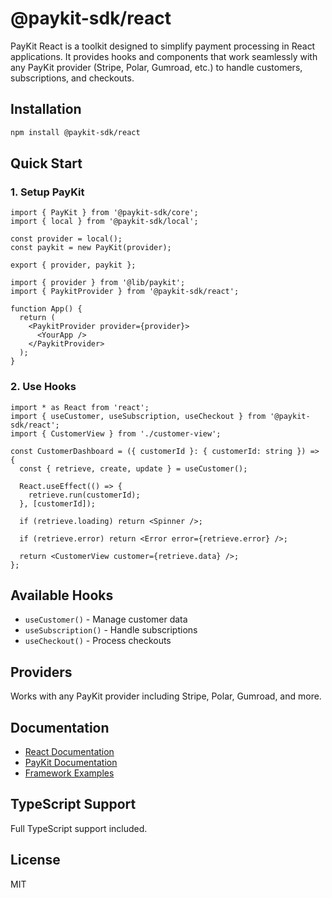 # @paykit-sdk/react

PayKit React is a toolkit designed to simplify payment processing in React applications. It provides hooks and components that work seamlessly with any PayKit provider (Stripe, Polar, Gumroad, etc.) to handle customers, subscriptions, and checkouts.

## Installation

```bash
npm install @paykit-sdk/react
```

## Quick Start

### 1. Setup PayKit

```tsx
import { PayKit } from '@paykit-sdk/core';
import { local } from '@paykit-sdk/local';

const provider = local();
const paykit = new PayKit(provider);

export { provider, paykit };
```

```tsx
import { provider } from '@lib/paykit';
import { PaykitProvider } from '@paykit-sdk/react';

function App() {
  return (
    <PaykitProvider provider={provider}>
      <YourApp />
    </PaykitProvider>
  );
}
```

### 2. Use Hooks

```tsx
import * as React from 'react';
import { useCustomer, useSubscription, useCheckout } from '@paykit-sdk/react';
import { CustomerView } from './customer-view';

const CustomerDashboard = ({ customerId }: { customerId: string }) => {
  const { retrieve, create, update } = useCustomer();

  React.useEffect(() => {
    retrieve.run(customerId);
  }, [customerId]);

  if (retrieve.loading) return <Spinner />;

  if (retrieve.error) return <Error error={retrieve.error} />;

  return <CustomerView customer={retrieve.data} />;
};
```

## Available Hooks

- `useCustomer()` - Manage customer data
- `useSubscription()` - Handle subscriptions
- `useCheckout()` - Process checkouts

## Providers

Works with any PayKit provider including Stripe, Polar, Gumroad, and more.

## Documentation

- [React Documentation](https://usepaykit.dev/docs/react)
- [PayKit Documentation](https://usepaykit.dev)
- [Framework Examples](https://usepaykit.dev/docs/framework-examples)

## TypeScript Support

Full TypeScript support included.

## License

MIT
